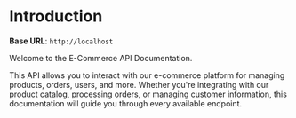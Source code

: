 # Introduction



<aside>
    <strong>Base URL</strong>: <code>http://localhost</code>
</aside>

Welcome to the E-Commerce API Documentation. 

This API allows you to interact with our e-commerce platform for managing products, orders, users, and more. Whether you're integrating with our product catalog, processing orders, or managing customer information, this documentation will guide you through every available endpoint.

